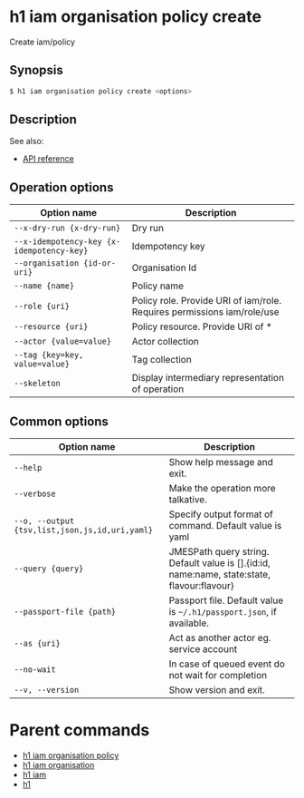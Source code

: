 
# h1 iam organisation policy create

Create iam/policy

## Synopsis

```bash
$ h1 iam organisation policy create <options>
```

## Description

See also:

* [API reference](https://api.hyperone.com/v2/docs#operation/iam_organisation_policy_create)

## Operation options

| Option name                                   | Description                                                             |
| --------------------------------------------- | ----------------------------------------------------------------------- |
| ```--x-dry-run {x-dry-run}```                 | Dry run                                                                 |
| ```--x-idempotency-key {x-idempotency-key}``` | Idempotency key                                                         |
| ```--organisation {id-or-uri}```              | Organisation Id                                                         |
| ```--name {name}```                           | Policy name                                                             |
| ```--role {uri}```                            | Policy role. Provide URI of iam/role. Requires permissions iam/role/use |
| ```--resource {uri}```                        | Policy resource. Provide URI of *                                       |
| ```--actor {value=value}```                   | Actor collection                                                        |
| ```--tag {key=key, value=value}```            | Tag collection                                                          |
| ```--skeleton```                              | Display intermediary representation of operation                        |

## Common options

| Option name                                        | Description                                                                                    |
| -------------------------------------------------- | ---------------------------------------------------------------------------------------------- |
| ```--help```                                       | Show help message and exit.                                                                    |
| ```--verbose```                                    | Make the operation more talkative.                                                             |
| ```--o, --output {tsv,list,json,js,id,uri,yaml}``` | Specify output format of command. Default value is yaml                                        |
| ```--query {query}```                              | JMESPath query string. Default value is [].\{id:id, name:name, state:state, flavour:flavour\}  |
| ```--passport-file {path}```                       | Passport file. Default value is ```~/.h1/passport.json```, if available.                       |
| ```--as {uri}```                                   | Act as another actor eg. service account                                                       |
| ```--no-wait```                                    | In case of queued event do not wait for completion                                             |
| ```--v, --version```                               | Show version and exit.                                                                         |

# Parent commands

* [h1 iam organisation policy](./../README.md)
* [h1 iam organisation](./../../README.md)
* [h1 iam](./../../../README.md)
* [h1](./../../../../README.md)
